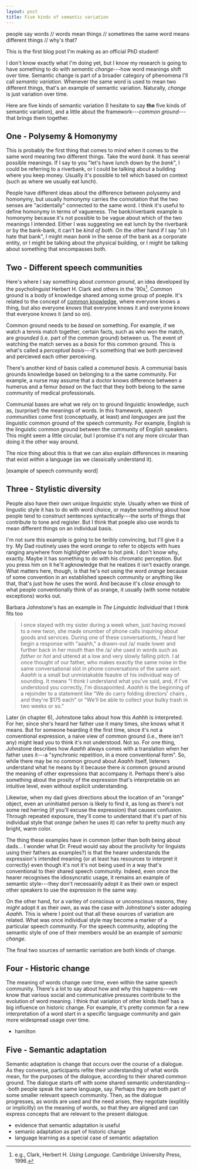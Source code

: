 ```yaml
---
layout: post
title: Five kinds of semantic variation
---
```


<div class="message">
people say words // 
words mean things // 
sometimes the same word means different things // 
why's that?
</div>

This is the first blog post I'm making as an official PhD student!

I don't know exactly what I'm doing yet, but I know my research is going to have something
to do with _semantic change_---how word meanings shift over time.
Semantic change is part of a broader category of phenomena I'll call _semantic variation_.
Whenever the same word is used to mean two different things, that's an example of semantic variation.
Naturally, _change_ is just variation over time.

Here are five kinds of semantic variation (I hesitate to say **the** five kinds of semantic variation),
and a little about the framework---_common ground_---that brings them together.

## One - Polysemy & Homonymy 

This is probably the first thing that comes to mind when it comes to the same word meaning two different things.
Take the word _bank_. It has several possible meanings.
If I say to you "let's have lunch down by the _bank_", I could be referring to a riverbank, or I could be talking about
a building where you keep money.
Usually it's possible to tell which based on context (such as where we usually eat lunch).

People have different ideas about the difference between polysemy and homonymy, but usually homonymy carries
the connotation that the two senses are "acidentally" connected to the same word.
I think it's useful to define homonymy in terms of vagueness.
The bank/riverbank example is homonymy because it's not possible to be vague about which of the two meanings I intended. 
Either I was suggesting we eat lunch by the riverbank or by the bank-bank, it can't be _kind of both_.
On the other hand if I say "oh I hate that bank", I might mean _bank_ in the sense of the bank as a corporate entity, or I might be talking about
the physical building, or I might be talking about something that encompasses both.

## Two - Different speech communities

Here's where I say something about _common ground_, an idea developed by the psycholinguist Herbert H. Clark 
and others in the '90s[^1].
Common ground is a body of knowledge shared among some group of poeple.
It's related to the concept of [common knowledge](https://plato.stanford.edu/entries/common-knowledge/),
where everyone knows a thing, but also everyone _knows_ that everyone knows it and everyone _knows_ that 
everyone knows it (and so on).

Common ground needs to be _based_ on something. 
For example, if we watch a tennis match together, certain facts, such as who won the match,
are _grounded_ (i.e. part of the common ground) between us.
The event of watching the match serves as a _basis_ for this common ground.
This is what's called a _perceptual basis_---it's something that we both percieved and percieved each other perceiving.

There's another kind of basis called a _communal basis_. 
A communial basis grounds knowledge based on belonging to a the same community.
For example, a nurse may assume that a doctor knows difference between a humerus and a femur
_based_ on the fact that they both belong to the same community of medical professionals.

Communial bases are what we rely on to ground linguistic knowledge, such as, (surprise!) the meanings of words.
In this framework, _speech communities_ come first (conceptually, at least) and _languages_ are just the
linguistic common ground of the speech community.
For example, English is the linguistic common ground between the community of English speakers.
This might seem a little circular, but I promise it's not any more circular than doing it the other way around.

The nice thing about this is that we can also explain differences in meaning that exist _within_ a language 
(as we classically understand it).

[example of speech community word]

[^1]: e.g., Clark, Herbert H. _Using Language_. Cambridge University Press, 1996.

## Three - Stylistic diversity

People also have their own unique linguistic style.
Usually when we think of lingustic style it has to do with word choice,
or maybe something about how people tend to construct sentences syntactically---the
sorts of things that contribute to tone and register.
But I think that poeple also use words to mean different things on an individual basis.

I'm not sure this example is going to be teribly convincing, but I'll give it a try.
My Dad routinely uses the word _orange_ to refer to objects with hues ranging anywhere from highlighter yellow to hot pink.
I don't know why, exactly. Maybe it has something to do with his chromatic perception.
But you press him on it he'll agknowledge that he realizes it isn't exactly orange.
What matters here, though, is that he's not using the word _orange_ because of some convention in an established
speech community or anything like that, that's just how _he_ uses the word.
And because it's _close enough_ to what people conventionally think of as orange, it usually (with some notable exceptions) works out.

Barbara Johnstone's has an example in _The Linguistic Individual_ that I think fits too

> I once stayed with my sister during a week when, just having moved to
> a new twon, she made onumber of phone calls inquiring about goods 
> and services. During one of these conversationts, I heard her begin a 
> response with "aaahh," a drawn-out /a/ made lower and further back in
> her mouth than the /a/ she used in words such as _father_ or _hot_ and
> uttered at a low and very slowly falling pitch. I at once thought of our
> father, who makes exactly the same noise in the same conversational
> slot in phone conversations of the same sort. _Aaahh_ is a small but 
> unmistakable feautre of his individual way of sounding. It means "I think
> I understand what you've said, and, if I've understood you correctly,
> I'm dissapointed. _Aaahh_ is the beginning of a rejoinder to a statement
> like "We do carry folding directors' chairs , and they're $175 each" or
> "We'll be able to collect your bulky trash in two weeks or so."

Later (in chapter 6), Johnstone talks about how this _Aahhh_ is interpreted.
For her, since she's heard her father use it many times, she knows what it means.
But for someone hearding it the first time, since it's not a conventional expression,
a naive view of common ground (i.e., there isn't any) might lead you to think it's not
understood. Not so. For one thing, Johnstone describes how _Aaahh_ always comes
with a translation when her father uses it---a "synchronic repetition, in a more
conventional form".
So, while there may be no common ground about _Aaahh_ itself, listeners understand
what he means by it because there _is_ common ground around the meaning of other
expressions that accompany it.
Perhaps there's also something about the prosity of the expression
that's interpretable on an intuitive level, even without explicit understanding.

Likewise, when my dad gives directions about the location of an "orange" object, even an uninitiated
person is likely to find it, as long as
there's not some red herring (if you'll excuse the expression) that causes confusion.
Through repeated exposure, they'll come to understand that it's part of his individual
style that _orange_ (when he uses it) can refer to pretty much any bright, warm color.

The thing these examples have in common (other than both being about dads... I wonder
what Dr. Freud would say about the proclivity for linguists using their fathers as examples?) is that 
the hearer understands the expression's intended meaning (or at least has resources to interpret
it correctly) even though it's not it's not being used in a way that's conventional to their
shared speech community.
Indeed, even once the hearer recognises the idiosyncratic usage, it remains an example
of semantic style---they don't necessairily adopt it as their own or expect other 
speakers to use the expression in the same way.

On the other hand, for a varitey of conscious or unconscious reasons, they _might_
adopt it as their own, as was the case with Johnstone's sister adoping _Aaahh_.
This is where I point out that all these sources of variation are related.
What was once individual style may become a marker of a particular speech community.
For the speech community, adopting the semantic style of one of their members would
be an example of _semanic change_.

The final two sources of semantic varriation are both kinds of change.

## Four - Historic change

The meaning of words change over time,
even within the same speech community.
There's a lot to say about how and why this happens---we know that various
social and communicative pressures contribute to the evolution of word meaning.
I think that variation of other kinds itself has a big influence on historic change.
For example, it's pretty common far a new interpretation of a word start in a specific language community
and gain more widespread usage over time.

- hamilton

## Five - Semantic adaptation

Semantic adaptation is change that occurs over the course of a dialogue.
As they converse, participants refite their understanding of what words mean, 
for the purposes of the dialogue,
according to their shared common ground.
The dialogue starts off with some shared semantic understanding---both people speak the same language, say.
Perhaps they are both part of some smaller relevant speech community.
Then, as the dialogue progresses, as words are used and the need arises, they negotiate (explitily or implicitly)
on the meaning of words, so that they are aligned and can express concepts that are relevant to the present dialogue.

- evidence that semantic adaptation is useful
- semanic adaptation as part of historic change
- language learning as a special case of semantic adaptation




